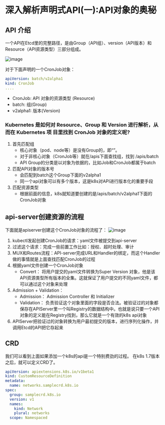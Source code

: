 # 深入解析声明式API(一):API对象的奥秘


## API 介绍
一个API在Etcd里的完整路径，是由Group（API组）、version（API版本）和Resource（API资源类型）三部分组成。

![image](https://user-images.githubusercontent.com/12036324/70957921-97b96a80-20b2-11ea-9e14-74a336612867.png)

对于下面声明的一个CronJob对象：
```yaml
apiVersion: batch/v2alpha1
kind: CronJob
....
```
- CronJob: API 对象的资源类型 (Resource)
- batch: 组(Group)
- v2alpha1: 版本(Version)

### Kubernetes 是如何对 Resource、Group 和 Version 进行解析，从而在 Kubernetes 项 目里找到 CronJob 对象的定义呢?

1. 首先匹配组
    + 核心对象（pod、node等）是没有Group的，即“”。
    + 对于非核心对象（CronJob等）就在/apis下面查找组，找到 /apis/batch
    + API Group的分类是以对象为依据的，比如Job和CronJob都属于batch
2. 匹配API对象的版本号
    + 会匹配到batch这个Group下面的v2alpha1
    + 同一个api对象可以有多个版本，这是k8s对API进行版本化的重要手段
3. 匹配资源类型
    + 根据前面的信息，k8s就知道要创建的是/apis/batch/v2alpha1下面的CronJob对象


## api-server创建资源的流程
下面就是apiserver创建这个CronJob对象的流程了：
![image](https://user-images.githubusercontent.com/12036324/70958643-e0722300-20b4-11ea-8eab-cbba0c27cebf.png)

1. kubectl发起创建CronJob的请求：yaml文件被提交到api-server
2. 过滤这个请求：完成一些前置工作比如：授权、超时处理、审计
3. MUX和Routes流程：API-server完成URL和Handler的绑定，而这个Handler做的事情就是上面查找匹配CronJob的过程
4. 根据yaml文件创建一个CronJob对象
    + Convert： 将用户提交的yaml文件转换为Super Version 对象，他是该API资源类型所有版本的全集。这就保证了用户提交的不同yaml文件，都可以通过这个对象来处理
5. Admission + Validation：
    + Admission： Admission Controller 和 Initializer
    + Validation： 负责验证这个对象里面的字段是否合法。被验证过的对象都保存在APIServer里一个叫Registry的数据结构中。也就是说只要一个API对象的定义能在Registry找到，那么它就是一个有效的k8s api对象
6. APIServer把验证过的对象转换为用户最初提交的版本，进行序列化操作，并调用Etcd的API把它存起来


##  CRD
我们可以看到上面如果添加一个k8s的api是一个特别费劲的过程。
在k8s 1.7版本之后，就可以定义CRD了。

```yaml
apiVersion: apiextensions.k8s.io/v1beta1
kind: CustomResourceDefinition
metadata:
  name: networks.samplecrd.k8s.io
spec:
  group: samplecrd.k8s.io
  version: v1
  names:
    kind: Network
    plural: networks
  scope: Namespaced
```

